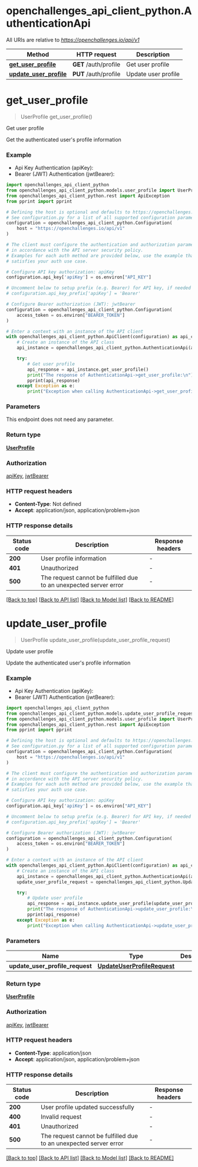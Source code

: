# openchallenges_api_client_python.AuthenticationApi

All URIs are relative to *https://openchallenges.io/api/v1*

| Method                                                              | HTTP request          | Description         |
| ------------------------------------------------------------------- | --------------------- | ------------------- |
| [**get_user_profile**](AuthenticationApi.md#get_user_profile)       | **GET** /auth/profile | Get user profile    |
| [**update_user_profile**](AuthenticationApi.md#update_user_profile) | **PUT** /auth/profile | Update user profile |

# **get_user_profile**

> UserProfile get_user_profile()

Get user profile

Get the authenticated user's profile information

### Example

- Api Key Authentication (apiKey):
- Bearer (JWT) Authentication (jwtBearer):

```python
import openchallenges_api_client_python
from openchallenges_api_client_python.models.user_profile import UserProfile
from openchallenges_api_client_python.rest import ApiException
from pprint import pprint

# Defining the host is optional and defaults to https://openchallenges.io/api/v1
# See configuration.py for a list of all supported configuration parameters.
configuration = openchallenges_api_client_python.Configuration(
    host = "https://openchallenges.io/api/v1"
)

# The client must configure the authentication and authorization parameters
# in accordance with the API server security policy.
# Examples for each auth method are provided below, use the example that
# satisfies your auth use case.

# Configure API key authorization: apiKey
configuration.api_key['apiKey'] = os.environ["API_KEY"]

# Uncomment below to setup prefix (e.g. Bearer) for API key, if needed
# configuration.api_key_prefix['apiKey'] = 'Bearer'

# Configure Bearer authorization (JWT): jwtBearer
configuration = openchallenges_api_client_python.Configuration(
    access_token = os.environ["BEARER_TOKEN"]
)

# Enter a context with an instance of the API client
with openchallenges_api_client_python.ApiClient(configuration) as api_client:
    # Create an instance of the API class
    api_instance = openchallenges_api_client_python.AuthenticationApi(api_client)

    try:
        # Get user profile
        api_response = api_instance.get_user_profile()
        print("The response of AuthenticationApi->get_user_profile:\n")
        pprint(api_response)
    except Exception as e:
        print("Exception when calling AuthenticationApi->get_user_profile: %s\n" % e)
```

### Parameters

This endpoint does not need any parameter.

### Return type

[**UserProfile**](UserProfile.md)

### Authorization

[apiKey](../README.md#apiKey), [jwtBearer](../README.md#jwtBearer)

### HTTP request headers

- **Content-Type**: Not defined
- **Accept**: application/json, application/problem+json

### HTTP response details

| Status code | Description                                                       | Response headers |
| ----------- | ----------------------------------------------------------------- | ---------------- |
| **200**     | User profile information                                          | -                |
| **401**     | Unauthorized                                                      | -                |
| **500**     | The request cannot be fulfilled due to an unexpected server error | -                |

[[Back to top]](#) [[Back to API list]](../README.md#documentation-for-api-endpoints) [[Back to Model list]](../README.md#documentation-for-models) [[Back to README]](../README.md)

# **update_user_profile**

> UserProfile update_user_profile(update_user_profile_request)

Update user profile

Update the authenticated user's profile information

### Example

- Api Key Authentication (apiKey):
- Bearer (JWT) Authentication (jwtBearer):

```python
import openchallenges_api_client_python
from openchallenges_api_client_python.models.update_user_profile_request import UpdateUserProfileRequest
from openchallenges_api_client_python.models.user_profile import UserProfile
from openchallenges_api_client_python.rest import ApiException
from pprint import pprint

# Defining the host is optional and defaults to https://openchallenges.io/api/v1
# See configuration.py for a list of all supported configuration parameters.
configuration = openchallenges_api_client_python.Configuration(
    host = "https://openchallenges.io/api/v1"
)

# The client must configure the authentication and authorization parameters
# in accordance with the API server security policy.
# Examples for each auth method are provided below, use the example that
# satisfies your auth use case.

# Configure API key authorization: apiKey
configuration.api_key['apiKey'] = os.environ["API_KEY"]

# Uncomment below to setup prefix (e.g. Bearer) for API key, if needed
# configuration.api_key_prefix['apiKey'] = 'Bearer'

# Configure Bearer authorization (JWT): jwtBearer
configuration = openchallenges_api_client_python.Configuration(
    access_token = os.environ["BEARER_TOKEN"]
)

# Enter a context with an instance of the API client
with openchallenges_api_client_python.ApiClient(configuration) as api_client:
    # Create an instance of the API class
    api_instance = openchallenges_api_client_python.AuthenticationApi(api_client)
    update_user_profile_request = openchallenges_api_client_python.UpdateUserProfileRequest() # UpdateUserProfileRequest |

    try:
        # Update user profile
        api_response = api_instance.update_user_profile(update_user_profile_request)
        print("The response of AuthenticationApi->update_user_profile:\n")
        pprint(api_response)
    except Exception as e:
        print("Exception when calling AuthenticationApi->update_user_profile: %s\n" % e)
```

### Parameters

| Name                            | Type                                                        | Description | Notes |
| ------------------------------- | ----------------------------------------------------------- | ----------- | ----- |
| **update_user_profile_request** | [**UpdateUserProfileRequest**](UpdateUserProfileRequest.md) |             |

### Return type

[**UserProfile**](UserProfile.md)

### Authorization

[apiKey](../README.md#apiKey), [jwtBearer](../README.md#jwtBearer)

### HTTP request headers

- **Content-Type**: application/json
- **Accept**: application/json, application/problem+json

### HTTP response details

| Status code | Description                                                       | Response headers |
| ----------- | ----------------------------------------------------------------- | ---------------- |
| **200**     | User profile updated successfully                                 | -                |
| **400**     | Invalid request                                                   | -                |
| **401**     | Unauthorized                                                      | -                |
| **500**     | The request cannot be fulfilled due to an unexpected server error | -                |

[[Back to top]](#) [[Back to API list]](../README.md#documentation-for-api-endpoints) [[Back to Model list]](../README.md#documentation-for-models) [[Back to README]](../README.md)
